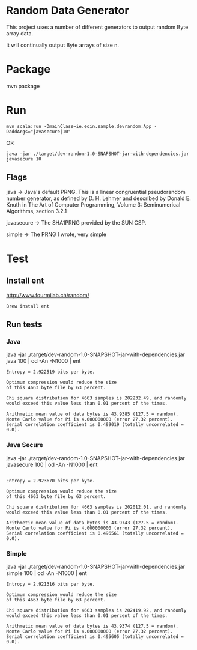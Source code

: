 # Random Data Generator
This project uses a number of different generators to output random Byte array data.

It will continually output Byte arrays of size n.

# Package
mvn package

# Run
```
mvn scala:run -DmainClass=ie.eoin.sample.devrandom.App -DaddArgs="javasecure|10"
```
OR
```
java -jar ./target/dev-random-1.0-SNAPSHOT-jar-with-dependencies.jar javasecure 10
```

## Flags

java -> Java's default PRNG. This is a linear congruential pseudorandom number generator, as defined by D. H. Lehmer and described by Donald E. Knuth in The Art of Computer Programming, Volume 3: Seminumerical Algorithms, section 3.2.1

javasecure -> The SHA1PRNG provided by the SUN CSP.

simple -> The PRNG I wrote, very simple


# Test

## Install ent
http://www.fourmilab.ch/random/
```
Brew install ent
```

## Run tests

### Java
java -jar ./target/dev-random-1.0-SNAPSHOT-jar-with-dependencies.jar java 100 | od -An -N1000 | ent 
```
Entropy = 2.922519 bits per byte.

Optimum compression would reduce the size
of this 4663 byte file by 63 percent.

Chi square distribution for 4663 samples is 202232.49, and randomly
would exceed this value less than 0.01 percent of the times.

Arithmetic mean value of data bytes is 43.9385 (127.5 = random).
Monte Carlo value for Pi is 4.000000000 (error 27.32 percent).
Serial correlation coefficient is 0.499019 (totally uncorrelated = 0.0).
```

### Java Secure
java -jar ./target/dev-random-1.0-SNAPSHOT-jar-with-dependencies.jar javasecure 100 | od -An -N1000 | ent 
```

Entropy = 2.923670 bits per byte.

Optimum compression would reduce the size
of this 4663 byte file by 63 percent.

Chi square distribution for 4663 samples is 202012.01, and randomly
would exceed this value less than 0.01 percent of the times.

Arithmetic mean value of data bytes is 43.9743 (127.5 = random).
Monte Carlo value for Pi is 4.000000000 (error 27.32 percent).
Serial correlation coefficient is 0.496561 (totally uncorrelated = 0.0).
```

### Simple
java -jar ./target/dev-random-1.0-SNAPSHOT-jar-with-dependencies.jar simple 100 | od -An -N1000 | ent
```
Entropy = 2.921316 bits per byte.

Optimum compression would reduce the size
of this 4663 byte file by 63 percent.

Chi square distribution for 4663 samples is 202419.92, and randomly
would exceed this value less than 0.01 percent of the times.

Arithmetic mean value of data bytes is 43.9374 (127.5 = random).
Monte Carlo value for Pi is 4.000000000 (error 27.32 percent).
Serial correlation coefficient is 0.495605 (totally uncorrelated = 0.0).
```
